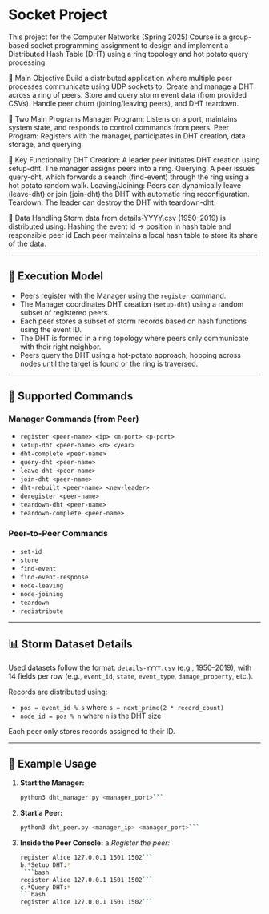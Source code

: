 # Socket Project
This project for the Computer Networks (Spring 2025) Course is a group-based socket programming assignment to design and implement a Distributed Hash Table (DHT) using a ring topology and hot potato query processing:

🔧 Main Objective
    Build a distributed application where multiple peer processes communicate using UDP sockets to:
    Create and manage a DHT across a ring of peers.
    Store and query storm event data (from provided CSVs).
    Handle peer churn (joining/leaving peers), and DHT teardown.

🧱 Two Main Programs
    Manager Program: Listens on a port, maintains system state, and responds to control commands from peers.
    Peer Program: Registers with the manager, participates in DHT creation, data storage, and querying.

🔁 Key Functionality
    DHT Creation: A leader peer initiates DHT creation using setup-dht. The manager assigns peers into a ring.
    Querying: A peer issues query-dht, which forwards a search (find-event) through the ring using a hot potato random walk.
    Leaving/Joining: Peers can dynamically leave (leave-dht) or join (join-dht) the DHT with automatic ring reconfiguration.
    Teardown: The leader can destroy the DHT with teardown-dht.

📁 Data Handling
  Storm data from details-YYYY.csv (1950–2019) is distributed using:
  Hashing the event id → position in hash table and responsible peer id
  Each peer maintains a local hash table to store its share of the data.



---

## 🔄 Execution Model

- Peers register with the Manager using the `register` command.
- The Manager coordinates DHT creation (`setup-dht`) using a random subset of registered peers.
- Each peer stores a subset of storm records based on hash functions using the event ID.
- The DHT is formed in a ring topology where peers only communicate with their right neighbor.
- Peers query the DHT using a hot-potato approach, hopping across nodes until the target is found or the ring is traversed.

---

## 💬 Supported Commands

### Manager Commands (from Peer)
- `register <peer-name> <ip> <m-port> <p-port>`
- `setup-dht <peer-name> <n> <year>`
- `dht-complete <peer-name>`
- `query-dht <peer-name>`
- `leave-dht <peer-name>`
- `join-dht <peer-name>`
- `dht-rebuilt <peer-name> <new-leader>`
- `deregister <peer-name>`
- `teardown-dht <peer-name>`
- `teardown-complete <peer-name>`

### Peer-to-Peer Commands
- `set-id`
- `store`
- `find-event`
- `find-event-response`
- `node-leaving`
- `node-joining`
- `teardown`
- `redistribute`

---

## 📊 Storm Dataset Details

Used datasets follow the format: `details-YYYY.csv` (e.g., 1950–2019), with 14 fields per row (e.g., `event_id`, `state`, `event_type`, `damage_property`, etc.).

Records are distributed using:
- `pos = event_id % s` where `s = next_prime(2 * record_count)`
- `node_id = pos % n` where `n` is the DHT size

Each peer only stores records assigned to their ID.

---

## 🧪 Example Usage

1. **Start the Manager:**
   ```bash
   python3 dht_manager.py <manager_port>```
2. **Start a Peer:**
   ```bash
   python3 dht_peer.py <manager_ip> <manager_port>```
3. **Inside the Peer Console:**
   a.*Register the peer:*
   ```bash
   register Alice 127.0.0.1 1501 1502```
   b.*Setup DHT:*
    ```bash
   register Alice 127.0.0.1 1501 1502```
   c.*Query DHT:*
   ```bash
   register Alice 127.0.0.1 1501 1502```
